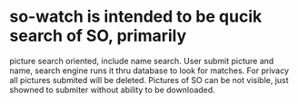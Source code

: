 # so-watch is intended to be qucik search of SO, primarily
 picture search oriented, include name search.
User submit picture and name, search engine runs it thru database to look for matches. 
For privacy all pictures submited will be deleted.
Pictures of SO can be not visible, just showned to submiter without ability to be downloaded. 
